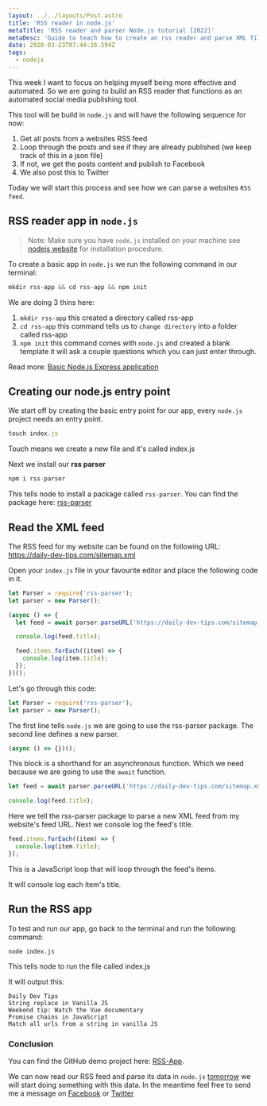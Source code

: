 ```yaml
---
layout: ../../layouts/Post.astro
title: 'RSS reader in node.js'
metaTitle: 'RSS reader and parser Node.js tutorial [2022]'
metaDesc: 'Guide to teach how to create an rss reader and parse XML files in node.js. See the examples and explanations.'
date: 2020-03-23T07:44:26.594Z
tags:
  - nodejs
---
```


This week I want to focus on helping myself being more effective and automated.
So we are going to build an RSS reader that functions as an automated social media publishing tool.

This tool will be build in `node.js` and will have the following sequence for now:

1. Get all posts from a websites RSS feed
2. Loop through the posts and see if they are already published (we keep track of this in a json file)
3. If not, we get the posts content and publish to Facebook
4. We also post this to Twitter

Today we will start this process and see how we can parse a websites `RSS feed`.

## RSS reader app in `node.js`

> Note: Make sure you have `node.js` installed on your machine see [nodejs website](https://node.js.org/en/) for installation procedure.

To create a basic app in `node.js` we run the following command in our terminal:

```js
mkdir rss-app && cd rss-app && npm init
```

We are doing 3 thins here:

1. `mkdir rss-app` this created a directory called rss-app
2. `cd rss-app` this command tells us to `change directory` into a folder called rss-app
3. `npm init` this command comes with `node.js` and created a blank template it will ask a couple questions which you can just enter through.

Read more: [Basic Node.js Express application](https://daily-dev-tips.com/posts/basic-nodejs-express-application/)

## Creating our node.js entry point

We start off by creating the basic entry point for our app, every `node.js` project needs an entry point.

```js
touch index.js
```

Touch means we create a new file and it's called index.js

Next we install our **rss parser**

```js
npm i rss-parser
```

This tells node to install a package called `rss-parser`. You can find the package here: [rss-parser](https://www.npmjs.com/package/rss-parser)

## Read the XML feed

The RSS feed for my website can be found on the following URL: https://daily-dev-tips.com/sitemap.xml

Open your `index.js` file in your favourite editor and place the following code in it.

```js
let Parser = require('rss-parser');
let parser = new Parser();

(async () => {
  let feed = await parser.parseURL('https://daily-dev-tips.com/sitemap.xml');

  console.log(feed.title);

  feed.items.forEach((item) => {
    console.log(item.title);
  });
})();
```

Let's go through this code:

```js
let Parser = require('rss-parser');
let parser = new Parser();
```

The first line tells `node.js` we are going to use the rss-parser package.
The second line defines a new parser.

```js
(async () => {})();
```

This block is a shorthand for an asynchronous function. Which we need because we are going to use the `await` function.

```js
let feed = await parser.parseURL('https://daily-dev-tips.com/sitemap.xml');

console.log(feed.title);
```

Here we tell the rss-parser package to parse a new XML feed from my website's feed URL.
Next we console log the feed's title.

```js
feed.items.forEach((item) => {
  console.log(item.title);
});
```

This is a JavaScript loop that will loop through the feed's items.

It will console log each item's title.

## Run the RSS app

To test and run our app, go back to the terminal and run the following command:

```
node index.js
```

This tells node to run the file called index.js

It will output this:

```
Daily Dev Tips
String replace in Vanilla JS
Weekend tip: Watch the Vue documentary
Promise chains in JavaScript
Match all urls from a string in vanilla JS
```

### Conclusion

You can find the GitHub demo project here: [RSS-App](https://github.com/rebelchris/rss-app).

We can now read our RSS feed and parse its data in `node.js` [tomorrow](https://daily-dev-tips.com/posts/posting-with-the-facebook-api-via-node-js/) we will start doing something with this data.
In the meantime feel free to send me a message on [Facebook](https://www.facebook.com/DailyDevTipsBlog) or [Twitter](https://twitter.com/DailyDevTips1)

